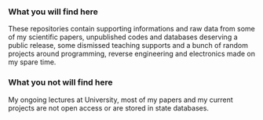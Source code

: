 ### What you will find here
These repositories contain supporting informations and raw data from some of my scientific papers, unpublished codes and databases deserving a public release, some dismissed teaching supports and a bunch of random projects around programming, reverse engineering and electronics made on my spare time.

### What you not will find here
My ongoing lectures at University, most of my papers and my current projects are not open access or are stored in state databases.
